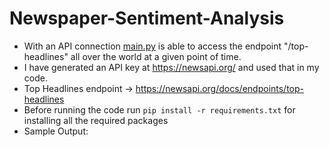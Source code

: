 # Newspaper-Sentiment-Analysis
- With an API connection [main.py](/main.py) is able to access the endpoint "/top-headlines" all over the world at a given point of time.
- I have generated an API key at https://newsapi.org/ and used that in my code.
- Top Headlines endpoint -> https://newsapi.org/docs/endpoints/top-headlines
- Before running the code run `pip install -r requirements.txt` for installing all the required packages
- Sample Output:
